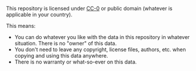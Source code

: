This repository is licensed under [CC-0](https://creativecommons.org/publicdomain/zero/1.0/)
or public domain (whatever is applicable in your country).

This means:

* You can do whatever you like with the data in this repository in whatever
  situation. There is no "owner" of this data.
* You don't need to leave any copyright, license files, authors, etc. when
  copying and using this data anywhere.
* There is no warranty or what-so-ever on this data.